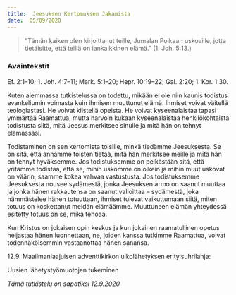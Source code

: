 ```yaml
---
title:  Jeesuksen Kertomuksen Jakamista
date:  05/09/2020
---
```


> <p></p>
> ”Tämän kaiken olen kirjoittanut teille, Jumalan Poikaan uskoville, jotta tietäisitte, että teillä on iankaikkinen elämä.” (1. Joh. 5:13.)

### Avaintekstit
Ef. 2:1–10;  1. Joh. 4:7–11;  Mark. 5:1–20;  Hepr. 10:19–22;  Gal. 2:20;  1. Kor. 1:30.

Kuten aiemmassa tutkistelussa on todettu, mikään ei ole niin kaunis todistus evankeliumin voimasta kuin ihmisen muuttunut elämä. Ihmiset voivat väitellä teologiastasi. He voivat kiistellä opeista. He voivat kyseenalaistaa tapasi ymmärtää Raamattua, mutta harvoin kukaan kyseenalaistaa henkilökohtaista todistusta siitä, mitä Jeesus merkitsee sinulle ja mitä hän on tehnyt elämässäsi.

Todistaminen on sen kertomista toisille, minkä tiedämme Jeesuksesta. Se on sitä, että annamme toisten tietää, mitä hän merkitsee meille ja mitä hän on tehnyt hyväksemme. Jos todistuksemme on pelkästään sitä, että yritämme todistaa, että se, mihin uskomme on oikein ja mihin muut uskovat on väärin, saamme kokea vahvaa vastustusta. Jos todistuksemme Jeesuksesta nousee sydämestä, jonka Jeesuksen armo on saanut muuttaa ja jonka hänen rakkautensa on saanut valloittaa – sydämestä, joka hämmästelee hänen totuuttaan, ihmiset tulevat vaikuttumaan siitä, miten totuus on koskettanut meidän elämäämme. Muuttuneen elämän yhteydessä esitetty totuus on se, mikä tehoaa.

Kun Kristus on jokaisen opin keskus ja kun jokainen raamatullinen opetus heijastaa hänen luonnettaan, ne, joiden kanssa tutkimme Raamattua, voivat todennäköisemmin vastaanottaa hänen sanansa.

12.9. Maailmanlaajuisen adventtikirkon ulkolähetyksen erityisuhrilahja:

Uusien lähetystyömuotojen tukeminen

_Tämä tutkistelu on sapatiksi 12.9.2020_